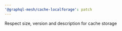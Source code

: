 ```yaml
---
'@graphql-mesh/cache-localforage': patch
---
```


Respect size, version and description for cache storage
